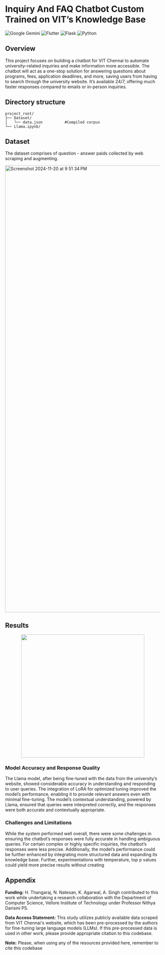 
# Inquiry And FAQ Chatbot Custom Trained on VIT’s Knowledge Base

![Google Gemini](https://img.shields.io/badge/google%20gemini-8E75B2?style=for-the-badge&logo=google%20gemini&logoColor=white)
![Flutter](https://img.shields.io/badge/Flutter-%2302569B.svg?style=for-the-badge&logo=Flutter&logoColor=white)
![Flask](https://img.shields.io/badge/flask-%23000.svg?style=for-the-badge&logo=flask&logoColor=white)
![Python](https://img.shields.io/badge/python-3670A0?style=for-the-badge&logo=python&logoColor=ffdd54)

## Overview
This project focuses on building a chatbot for VIT Chennai to automate university-related inquiries and make information more accessible. The chatbot will act as a one-stop solution for answering questions about programs, fees, application deadlines, and more, saving users from having to search through the university website. It’s available 24/7, offering much faster responses compared to emails or in-person inquiries.


## Directory structure

```
project_root/
├── Dataset/
│   └── data.json          #Compiled corpus
└── Llama.ipynb/
```


## Dataset

The dataset comprises of question - answer paids collected by web scraping and augmenting.

  <img width="1452" alt="Screenshot 2024-11-20 at 9 51 34 PM" src="https://github.com/user-attachments/assets/abb34bea-2de0-4869-bfae-83cb6762038b">

## Results

<p align="center">
  <img src="https://github.com/user-attachments/assets/f5f8e194-267e-4c0c-9e8a-a7d8a7305717" width="400"/>
</p>


### Model Accuracy and Response Quality
The Llama model, after being fine-tuned with the data from the university’s website, showed
considerable accuracy in understanding and responding to user queries. The integration of
LoRA for optimized tuning improved the model’s performance, enabling it to provide relevant
answers even with minimal fine-tuning. The model’s contextual understanding, powered by
Llama, ensured that queries were interpreted correctly, and the responses were both accurate
and contextually appropriate.

### Challenges and Limitations
While the system performed well overall, there were some challenges in ensuring the chatbot’s responses were fully accurate in handling ambiguous queries. For certain complex or
highly specific inquiries, the chatbot’s responses were less precise. Additionally, the model’s
performance could be further enhanced by integrating more structured data and expanding its
knowledge base. Further, experimentations with temperature, top p values could yield more
precise results without creating


## Appendix

**Funding:** H. Thangaraj, N. Natesan, K. Agarwal, A. Singh
contributed to this work while undertaking a research collaboration with the Department of Computer Science, Vellore Institute of Technology under Professor Nithya Darisini PS.

**Data Access Statement:** This study utilizes publicly available data scraped from VIT Chennai's website, which has been pre-processed by the authors for fine-tuning large language models (LLMs). If this pre-processed data is used in other work, please provide appropriate citation to this codebase.

**Note:** Please, when using any of the resources provided here, remember to cite this codebase

